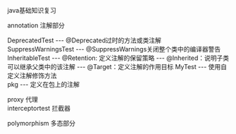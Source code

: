 java基础知识复习


annotation  注解部分

DeprecatedTest     --- @Deprecated过时的方法或类注解
SuppressWarningsTest --- @SuppressWarnings关闭整个类中的编译器警告
InheritableTest    --- @Retention: 定义注解的保留策略
                   --- @Inherited：说明子类可以继承父类中的该注解
                   --- @Target：定义注解的作用目标
MyTest             --- 使用自定义注解修饰方法                   
pkg                --- 定义在包上的注解   


proxy            代理        
interceptortest  拦截器



polymorphism  多态部分        